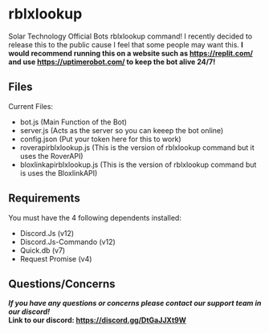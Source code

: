 # rblxlookup
Solar Technology Official Bots rblxlookup command! I recently decided to release this to the public cause I feel that some people may want this.
**I would recommend running this on a website such as https://replit.com/ and use https://uptimerobot.com/ to keep the bot alive 24/7!**

## Files
Current Files:
- bot.js (Main Function of the Bot)
- server.js (Acts as the server so you can keeep the bot online)
- config.json (Put your token here for this to work)
- roverapirblxlookup.js (This is the version of rblxlookup command but it uses the RoverAPI)
- bloxlinkapirblxlookup.js (This is the version of rblxlookup command but is uses the BloxlinkAPI)

## Requirements
You must have the 4 following dependents installed:
- Discord.Js (v12)
- Discord.Js-Commando (v12)
- Quick.db (v7)
- Request Promise (v4)

## Questions/Concerns 
**_If you have any questions or concerns please contact our support team in our discord!_** </br>
**Link to our discord: https://discord.gg/DtGaJJXt9W**
